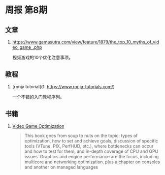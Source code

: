 
# 周报 第8期

## 文章

1. https://www.gamasutra.com/view/feature/1879/the_top_10_myths_of_video_game_.php
     
      视频游戏的10个优化注意事项。

## 教程

1. [ronja tutorial](1. https://www.ronja-tutorials.com/)
   
    一个不错的入门教程序列。

## 书籍

1. [Video Game Optimization](http://www.realtimerendering.com/blog/video-game-optimization-a-good-book/)
      > This book goes from soup to nuts on the topic: types of optimization, how to set and achieve goals, discussion of specific tools (VTune, PIX, PerfHUD, etc.), where bottlenecks can occur and how to test for them, and in-depth coverage of CPU and GPU issues. Graphics and engine performance are the focus, including multicore and networking optimization, plus a chapter on consoles and another on managed languages